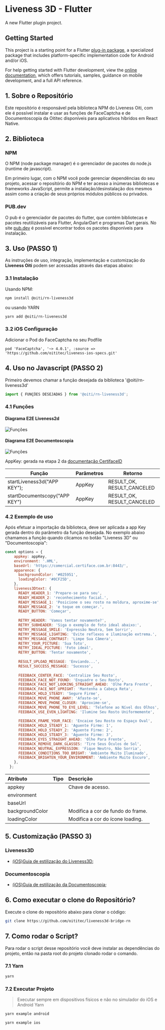 # Liveness 3D - Flutter

A new Flutter plugin project.

## Getting Started

This project is a starting point for a Flutter
[plug-in package](https://flutter.dev/developing-packages/),
a specialized package that includes platform-specific implementation code for
Android and/or iOS.

For help getting started with Flutter development, view the
[online documentation](https://flutter.dev/docs), which offers tutorials,
samples, guidance on mobile development, and a full API reference.

## 1. Sobre o Repositório

Este repositório é responsável pela biblioteca NPM do Liveness Oiti, com ele é possível instalar e usar as funções de FaceCaptcha e de Documentoscopia da Oititec disponíveis para aplicativos híbridos em React Native.

## 2. Biblioteca

###  NPM
O NPM (node package manager) é o gerenciador de pacotes do node.js (runtime de javascript).

Em primeiro lugar, com o NPM você pode gerenciar dependências do seu projeto, acessar o repositório do NPM e ter acesso a inúmeras bibliotecas e frameworks JavaScript, permite a instalação/desinstalação dos mesmos assim como a criação de seus próprios módulos públicos ou privados.

### PUB.dev

O pub é o gerenciador de pacotes do flutter, que contém bibliotecas e pacotes reutilizáveis para Flutter, AngularDart e programas Dart gerais.
No site [pub.dev](https://pub.dev/) é possível encontrar todos os pacotes disponíveis para instalação.

## 3. Uso (PASSO 1)

As instruções de uso, integração, implementação e customização do **Liveness Oiti** podem ser acessadas através das etapas abaixo:

### 3.1 Instalação

Usando NPM:

```sh
npm install @oiti/rn-liveness3d
```

ou usando YARN

```sh
yarn add @oiti/rn-liveness3d
```

### 3.2 iOS Configuração

Adicionar o Pod do FaceCaptcha no seu Podfile

```pod
pod 'FaceCaptcha', '~> 4.0.1', :source => 'https://github.com/oititec/liveness-ios-specs.git'
```

## 4. Uso no Javascript (PASSO 2)

Primeiro devemos chamar a função desejada da biblioteca '@oiti/rn-liveness3d'

```js
import { FUNÇÕES DESEJADAS } from '@oiti/rn-liveness3d';
```

### 4.1 Funções

#### Diagrama E2E Liveness2d

![Funções](Documentation/assets/E2Eliveness2d.png)

#### Diagrama E2E Documentoscopia

![Funções](Documentation/assets/E2Edocumentscopy.png)

AppKey: gerada na etapa 2 da [documentação CertifaceID](https://certifaceid.readme.io/docs/integra%C3%A7%C3%A3o-atualizada 'Guia de Integração API v1.2')

| Função                        | Parâmetros | Retorno                    |
| ----------------------------- | ---------- | -------------------------- |
| startLiveness3d("APP KEY");   | AppKey     | RESULT_OK, RESULT_CANCELED |
| startDocumentscopy("APP KEY") | AppKey     | RESULT_OK, RESULT_CANCELED |

### 4.2 Exemplo de uso

Após efetuar a importação da biblioteca, deve ser aplicada a app Key gerada dentro do parâmetro da função desejada. No exemplo abaixo chamamos a função quando clicamos no botão "Liveness 3D" ou "Documentoscopia":

```js
const options = { 
    appkey: appKey, 
    environment: '.HML', 
    baseUrl: 'https://comercial.certiface.com.br:8443/', 
    apparence: { 
      backgroundColor: '#025951', 
      loadingColor: '#0CF25D', 
    }, 
    liveness3Dtext: { 
      READY_HEADER_1: 'Prepare-se para seu',
      READY_HEADER_2: 'reconhecimento facial.', 
      READY_MESSAGE_1: 'Posicione o seu rosto na moldura, aproxime-se', 
      READY_MESSAGE_2: 'e toque em começar.', 
      READY_BUTTON: 'Começar', 
      
      RETRY_HEADER: 'Vamos tentar novamente?', 
      RETRY_SUBHEADER: 'Siga o exemplo de foto ideal abaixo:', 
      RETRY_MESSAGE_SMILE: 'Expressão Neutra, Sem Sorrir', 
      RETRY_MESSAGE_LIGHTING: 'Evite reflexos e iluminação extrema.', 
      RETRY_MESSAGE_CONTRAST: 'Limpe Sua Câmera', 
      RETRY_YOUR_PICTURE: 'Sua foto', 
      RETRY_IDEAL_PICTURE: 'Foto ideal', 
      RETRY_BUTTON: 'Tentar novamente', 
      
      RESULT_UPLOAD_MESSAGE: 'Enviando...', 
      RESULT_SUCCESS_MESSAGE: 'Sucesso', 
      
      FEEDBACK_CENTER_FACE: 'Centralize Seu Rosto', 
      FEEDBACK_FACE_NOT_FOUND: 'Enquadre o Seu Rosto', 
      FEEDBACK_FACE_NOT_LOOKING_STRAIGHT_AHEAD: 'Olhe Para Frente', 
      FEEDBACK_FACE_NOT_UPRIGHT: 'Mantenha a Cabeça Reta', 
      FEEDBACK_HOLD_STEADY: 'Segure Firme', 
      FEEDBACK_MOVE_PHONE_AWAY: 'Afaste-se', 
      FEEDBACK_MOVE_PHONE_CLOSER: 'Aproxime-se', 
      FEEDBACK_MOVE_PHONE_TO_EYE_LEVEL: 'Telefone ao Nível dos Olhos', 
      FEEDBACK_USE_EVEN_LIGHTING: 'Ilumine Seu Rosto Uniformemente', 
      
      FEEDBACK_FRAME_YOUR_FACE: 'Encaixe Seu Rosto no Espaço Oval', 
      FEEDBACK_HOLD_STEADY_1: 'Aguente Firme: 1', 
      FEEDBACK_HOLD_STEADY_2: 'Aguente Firme: 2', 
      FEEDBACK_HOLD_STEADY_3: 'Aguente Firme: 3', 
      FEEDBACK_EYES_STRAIGHT_AHEAD: 'Olhe Para Frente', 
      FEEDBACK_REMOVE_DARK_GLASSES: 'Tire Seus Óculos de Sol', 
      FEEDBACK_NEUTRAL_EXPRESSION: 'Fique Neutro, Não Sorria', 
      FEEDBACK_CONDITIONS_TOO_BRIGHT: 'Ambiente Muito Iluminado', 
      FEEDBACK_BRIGHTEN_YOUR_ENVIRONMENT: 'Ambiente Muito Escuro', 
    }, 
  };
```
| **Atributo**                      | **Tipo** | **Descrição**                                             |
| :-------------------------------- | :------- | :-------------------------------------------------------- |
| appkey     |    | Chave de acesso.                     |
| environment    |     |  |
| baseUrl     |  |                          |
| backgroundColor |  | Modifica a cor de fundo do frame.                         |
| loadingColor |  | Modifica a cor do ícone loading.                         |


## 5. Customização (PASSO 3)

### Liveness3D

- [(iOS)Guia de estilização do Liveness3D](Documentation/xmlCUSTOMIZATION.md.md);

### Documentoscopia

- [(iOS)Guia de estilização da Documentoscopia](Documentation/liveness3DThemeiOSCUSTOMIZATION.md);

## 6. Como executar o clone do Repositório?

Execute o clone do repositório abaixo para clonar o código:

```sh
git clone https://github.com/oititec/liveness3d-bridge-rn
```

## 7. Como rodar o Script?

Para rodar o script desse repositório você deve instalar as dependências do projeto, então na pasta root do projeto clonado rodar o comando.

### 7.1 Yarn

```sh
yarn
```

### 7.2 Executar Projeto

> Executar sempre em dispositivos físicos e não no simulador do iOS e Android
Yarn

```sh
yarn example android
```

```sh
yarn example ios
```

